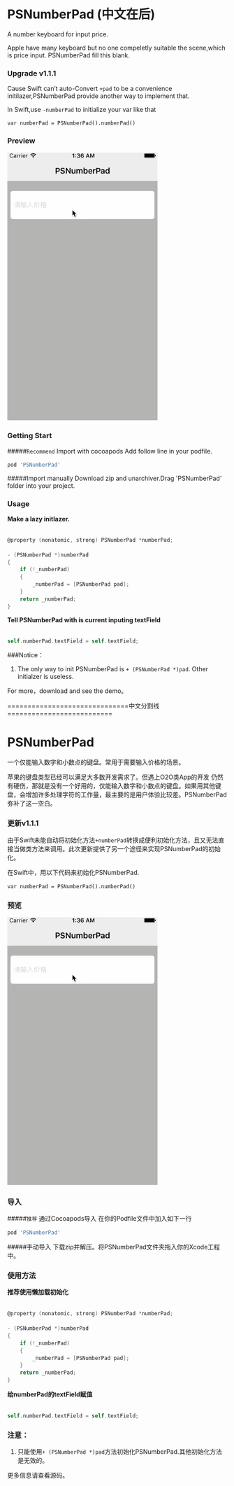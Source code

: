# PSNumberPad (中文在后)

A number keyboard for input price.

Apple have many keyboard but no one compeletly suitable the scene,which is price input.
PSNumberPad fill this blank.
### Upgrade v1.1.1
Cause Swift can’t auto-Convert `+pad` to be a convenience initilazer,PSNumberPad provide another way to implement that.

In Swift,use `-numberPad` to initialize your var like that
```
var numberPad = PSNumberPad().numberPad()
```

### Preview 
![image](https://raw.githubusercontent.com/DeveloperPans/PSNumberPad/master/PSNumberPad.gif)

### Getting Start

#####`Recommend` Import with cocoapods
Add follow line in your podfile.

```ruby
pod 'PSNumberPad'  
```   
#####Import manually
Download zip and unarchiver.Drag 'PSNumberPad' folder into your project.


### Usage
**Make a lazy initlazer.**


```objective-c 

@property (nonatomic, strong) PSNumberPad *numberPad;

- (PSNumberPad *)numberPad
{
    if (!_numberPad)
    {
        _numberPad = [PSNumberPad pad];
    }
    return _numberPad;
}

```
 
**Tell PSNumberPad with is current inputing textField**

```objective-c

self.numberPad.textField = self.textField;

```

###Notice：
1. The only way to init PSNumberPad is `+ (PSNumberPad *)pad`. Other initialzer is useless.

For more，download and see the demo。

==============================中文分割线==========================

# PSNumberPad
一个仅能输入数字和小数点的键盘。常用于需要输入价格的场景。

苹果的键盘类型已经可以满足大多数开发需求了。但遇上O2O类App的开发 仍然有硬伤，那就是没有一个好用的，仅能输入数字和小数点的键盘。如果用其他键盘，会增加许多处理字符的工作量，最主要的是用户体验比较差。PSNumberPad弥补了这一空白。

### 更新v1.1.1
由于Swift未能自动将初始化方法`+numberPad`转换成便利初始化方法，且又无法直接当做类方法来调用。此次更新提供了另一个途径来实现PSNumberPad的初始化。

在Swift中，用以下代码来初始化PSNumberPad.
```
var numberPad = PSNumberPad().numberPad()
```

### 预览 
![image](https://raw.githubusercontent.com/DeveloperPans/PSNumberPad/master/PSNumberPad.gif)

### 导入

#####`推荐` 通过Cocoapods导入
在你的Podfile文件中加入如下一行

```ruby
pod 'PSNumberPad'
```

#####手动导入
下载zip并解压。将PSNumberPad文件夹拖入你的Xcode工程中。


### 使用方法
**推荐使用懒加载初始化**
 
```objective-c 

@property (nonatomic, strong) PSNumberPad *numberPad;

- (PSNumberPad *)numberPad
{
    if (!_numberPad)
    {
        _numberPad = [PSNumberPad pad];
    }
    return _numberPad;
}

```
 
**给numberPad的textField赋值**

```objective-c

self.numberPad.textField = self.textField;

```


### 注意：
1. 只能使用`+ (PSNumberPad *)pad`方法初始化PSNumberPad.其他初始化方法是无效的。

更多信息请查看源码。